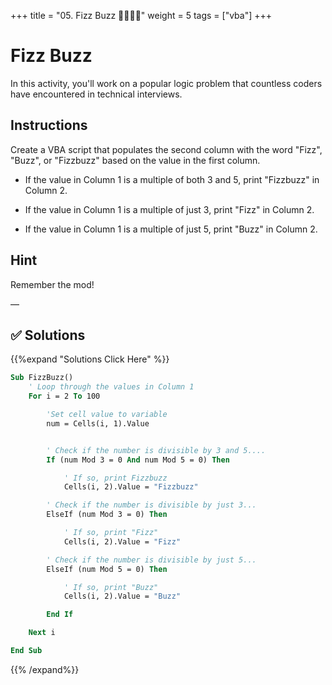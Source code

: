 +++
title = "05. Fizz Buzz 👩‍🎓👨‍🎓"
weight = 5
tags = ["vba"] 
+++

# Fizz Buzz

In this activity, you'll work on a popular logic problem that countless coders have encountered in technical interviews.

## Instructions

Create a VBA script that populates the second column with the word "Fizz", "Buzz", or "Fizzbuzz" based on the value in the first column.

* If the value in Column 1 is a multiple of both 3 and 5, print "Fizzbuzz" in Column 2.

* If the value in Column 1 is a multiple of just 3, print "Fizz" in Column 2.

* If the value in Column 1 is a multiple of just 5, print "Buzz" in Column 2.

## Hint

Remember the mod!

—

## ✅ Solutions
{{%expand "Solutions Click Here" %}}
```vb
Sub FizzBuzz()
    ' Loop through the values in Column 1
    For i = 2 To 100

        'Set cell value to variable
        num = Cells(i, 1).Value


        ' Check if the number is divisible by 3 and 5....
        If (num Mod 3 = 0 And num Mod 5 = 0) Then

            ' If so, print Fizzbuzz
            Cells(i, 2).Value = "Fizzbuzz"

        ' Check if the number is divisible by just 3...
        ElseIf (num Mod 3 = 0) Then

            ' If so, print "Fizz"
            Cells(i, 2).Value = "Fizz"

        ' Check if the number is divisible by just 5...
        ElseIf (num Mod 5 = 0) Then

            ' If so, print "Buzz"
            Cells(i, 2).Value = "Buzz"

        End If

    Next i

End Sub
```
{{% /expand%}}